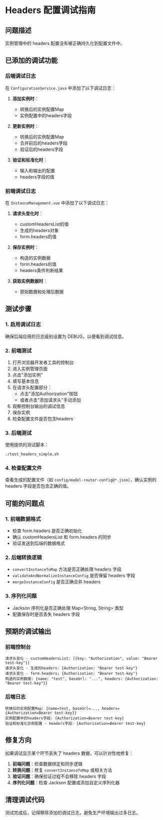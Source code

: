 # Headers 配置调试指南

## 问题描述
实例管理中的 headers 配置没有被正确持久化到配置文件中。

## 已添加的调试功能

### 后端调试日志
在 `ConfigurationService.java` 中添加了以下调试日志：

1. **添加实例时**：
   - 转换后的实例配置Map
   - 实例配置中的headers字段

2. **更新实例时**：
   - 转换后的实例配置Map
   - 合并前后的headers字段
   - 验证后的headers字段

3. **验证和标准化时**：
   - 输入和输出的配置
   - headers字段的值

### 前端调试日志
在 `InstanceManagement.vue` 中添加了以下调试日志：

1. **请求头变化时**：
   - customHeadersList的值
   - 生成的headers对象
   - form.headers的值

2. **保存实例时**：
   - 构造的实例数据
   - form.headers的值
   - headers条件判断结果

3. **获取实例数据时**：
   - 原始数据和处理后数据

## 测试步骤

### 1. 启用调试日志
确保后端应用的日志级别设置为 DEBUG，以便看到调试信息。

### 2. 前端测试
1. 打开浏览器开发者工具的控制台
2. 进入实例管理页面
3. 点击"添加实例"
4. 填写基本信息
5. 在请求头配置部分：
   - 点击"添加Authorization"按钮
   - 或者点击"添加请求头"手动添加
6. 观察控制台输出的调试信息
7. 保存实例
8. 检查配置文件是否包含headers

### 3. 后端测试
使用提供的测试脚本：
```bash
./test_headers_simple.sh
```

### 4. 检查配置文件
查看生成的配置文件（如 `config/model-router-config@*.json`），确认实例的 headers 字段是否包含正确的值。

## 可能的问题点

### 1. 前端数据格式
- 检查 form.headers 是否正确初始化
- 确认 customHeadersList 和 form.headers 的同步
- 验证发送到后端的数据格式

### 2. 后端转换逻辑
- `convertInstanceToMap` 方法是否正确处理 headers 字段
- `validateAndNormalizeInstanceConfig` 是否保留 headers 字段
- `mergeInstanceConfig` 是否正确合并 headers

### 3. 序列化问题
- Jackson 序列化是否正确处理 Map<String, String> 类型
- 配置保存时是否丢失 headers 字段

## 预期的调试输出

### 前端控制台
```
请求头变化 - customHeadersList: [{key: "Authorization", value: "Bearer test-key"}]
请求头变化 - 生成的headers: {Authorization: "Bearer test-key"}
请求头变化 - form.headers: {Authorization: "Bearer test-key"}
构造的实例数据: {name: "test", baseUrl: "...", headers: {Authorization: "Bearer test-key"}}
```

### 后端日志
```
转换后的实例配置Map: {name=test, baseUrl=..., headers={Authorization=Bearer test-key}}
实例配置中的headers字段: {Authorization=Bearer test-key}
验证和标准化实例配置 - headers字段: {Authorization=Bearer test-key}
```

## 修复方向

如果调试显示某个环节丢失了 headers 数据，可以针对性地修复：

1. **前端问题**：检查数据绑定和同步逻辑
2. **转换问题**：修复 `convertInstanceToMap` 或相关方法
3. **验证问题**：确保验证过程不会移除 headers 字段
4. **序列化问题**：检查 Jackson 配置或添加自定义序列化器

## 清理调试代码
测试完成后，记得移除添加的调试日志，避免生产环境输出过多日志。